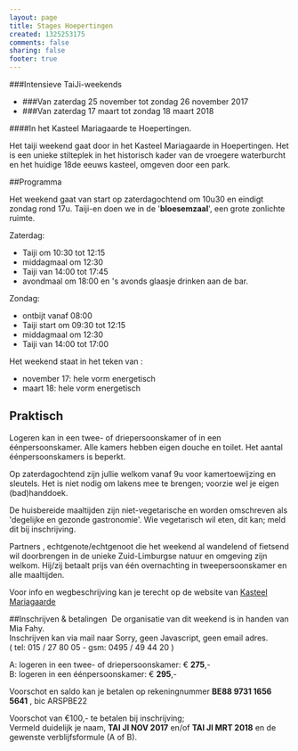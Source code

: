 ```yaml
--- 
layout: page
title: Stages Hoepertingen
created: 1325253175
comments: false
sharing: false
footer: true
---
```

###Intensieve TaiJi-weekends 

* ###Van zaterdag 25 november tot zondag 26 november 2017
* ###Van zaterdag 17 maart tot zondag 18 maart 2018


####In het Kasteel Mariagaarde te Hoepertingen.
 
Het taiji weekend gaat door in het Kasteel Mariagaarde in Hoepertingen.
Het is een unieke stilteplek in het historisch kader van de vroegere waterburcht en het huidige 18de eeuws kasteel, omgeven door een park.

##Programma

Het weekend gaat van start op zaterdagochtend om 10u30 en eindigt zondag rond 17u. 
Taiji-en doen we in de '**bloesemzaal**', een grote zonlichte ruimte.

Zaterdag:

* Taiji om 10:30 tot 12:15 
* middagmaal om 12:30 
* Taiji van 14:00 tot 17:45 
* avondmaal om 18:00 en 's avonds glaasje drinken aan de bar. 

Zondag:   

* ontbijt vanaf 08:00   
* Taiji start om 09:30 tot 12:15  
* middagmaal om 12:30   
* Taiji van 14:00 tot 17:00

Het weekend staat in het teken van :

* november 17: hele vorm energetisch
* maart 18: hele vorm energetisch

##	Praktisch

Logeren kan in een twee- of driepersoonskamer of in een éénpersoonskamer. Alle kamers hebben eigen douche en toilet. Het aantal éénpersoonskamers is beperkt. 

Op zaterdagochtend zijn jullie welkom vanaf 9u voor kamertoewijzing en sleutels. Het is niet nodig om lakens mee te brengen; voorzie wel je eigen (bad)handdoek.

De huisbereide maaltijden zijn niet-vegetarische en worden omschreven als 'degelijke en gezonde gastronomie'. Wie vegetarisch wil eten, dit kan; meld dit bij inschrijving. 

Partners , echtgenote/echtgenoot die het weekend al wandelend of fietsend wil doorbrengen in de unieke Zuid-Limburgse natuur en omgeving zijn welkom. Hij/zij betaalt prijs van één overnachting in tweepersoonskamer en alle maaltijden. 

Voor info en wegbeschrijving kan je terecht op de website van [Kasteel Mariagaarde](http://www.kasteelmariagaarde.be/)



##Inschrijven &amp; betalingen&nbsp;
De organisatie van dit weekend is in handen van Mia Fahy.&nbsp;<br />Inschrijven kan via mail naar <script type="text/javascript" language="javascript"><!--
{ coded = "9Fq.Tqzm@yQJQkQy.GQ"; key = "zs0TnHIBomQ2UuJg75qOiREkp1YN9Vc3xt8SbjLFZADhCvfrd6X4yeKGwlWPMa"; shift=coded.length; link=""; for (i=0; i<coded.length; i++) { if (key.indexOf(coded.charAt(i))==-1) {ltr = coded.charAt(i); link += (ltr); } else { ltr = (key.indexOf(coded.charAt(i))-shift+key.length) % key.length; link += (key.charAt(ltr));}}document.write("<a href='mailto:"+link+"'>"+link+"</a>")} 
// Email obfuscator script 2.1 by Tim Williams, University of Arizona
// Random encryption key feature by Andrew Moulden, Site Engineering Ltd
// This code is freeware provided these four comment lines remain intact
// A wizard to generate this code is at http://www.jottings.com/obfuscator/
//-->
</script><noscript>Sorry, geen Javascript, geen email adres.</noscript><br />
( tel: 015 / 27 80 05 -&nbsp;gsm: 0495 / 49 44 20 )


A: logeren in een twee- of driepersoonskamer: € **275**,-  
B: logeren in een éénpersoonskamer: € **295**,-

Voorschot en saldo kan je betalen op rekeningnummer **BE88 9731 1656 5641** , bic ARSPBE22

Voorschot van €100,- te betalen bij inschrijving;   
Vermeld duidelijk je naam, **TAI JI NOV 2017** en/of **TAI JI MRT 2018** en de gewenste verblijfsformule (A of B).
